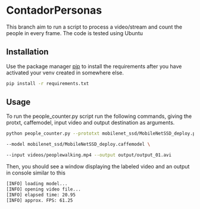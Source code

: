 # ContadorPersonas

This branch aim to run a script to process a video/stream and count the people in every frame.
The code is tested using Ubuntu 

## Installation

Use the package manager [pip](https://pip.pypa.io/en/stable/) to install the requirements after you have activated your venv created in somewhere else.

```bash
pip install -r requirements.txt
```

## Usage

To run the people_counter.py script run the following commands, giving the protxt, caffemodel, input video and output destination as arguments.
```bash
python people_counter.py --prototxt mobilenet_ssd/MobileNetSSD_deploy.prototxt \

--model mobilenet_ssd/MobileNetSSD_deploy.caffemodel \

--input videos/peoplewalking.mp4 --output output/output_01.avi
```
Then, you should see a window displaying the labeled video and an output in console similar to this

```bash
[INFO] loading model...
[INFO] opening video file...
[INFO] elapsed time: 20.95
[INFO] approx. FPS: 61.25
```